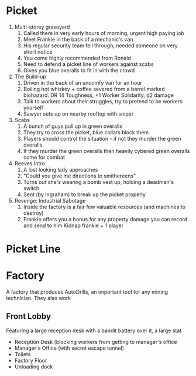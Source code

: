 # Picket
1. Multi-storey graveyard
	1. Called there in very early hours of morning, urgent high paying job
	2. Meet Frankie in the back of a mechanic's van
	3. His regular security team fell through, needed someone on very short notice
	4. You come highly recommended from Ronald
	5. Need to defend a picket line of workers against scabs
	6. Gives you blue overalls to fit in with the crowd
2. The Build-up
	1. Driven in the back of an uncomfy van for an hour
	2. Boiling hot whiskey + coffee severed from a barrel marked biohazard. DR 14 Toughness, +1 Worker Solidarity, d2 damage
	3. Talk to workers about their struggles, try to pretend to be workers yourself 
	4. Sawyer sets up on nearby rooftop with sniper
3. Scabs
	1. A bunch of guys pull up in green overalls
	2. They try to cross the picket, blue collars block them
	3. Players should control the situation - if not they murder the green overalls
	4. If they murder the green overalls then heavily cybered green overalls come for combat 
4. Reeves Intro
	1. A lost looking lady approaches
	2. "Could you give me directions to smithereens"
	3. Turns out she's wearing a bomb vest up, holding a deadman's switch
	4. Sent (by Ingraham) to break up the picket properly
5. Revenge: Industrial Sabotage
	1. Inside the factory is a fair few valuable resources (and machines to destroy)
	2. Frankie offers you a bonus for any property damage you can record and send to him
Kidnap frankie + 1 player

# Picket Line


# Factory
A factory that produces AutoDrills, an important tool for any mining technician. They also work
## Front Lobby
Featuring a large reception desk with a bandit battery over it, a large stat
- Reception Desk (blocking workers from getting to manager's office
- Manager's Office (with secret escape tunnel)
- Toilets
- Factory Floor
- Unloading dock
<!--stackedit_data:
eyJoaXN0b3J5IjpbLTg3NTU4MjE0OCwtMTc5NTc2OTEzMywxNz
M2NTEyODQwLC03ODAwOTQzNiwzMjMwNTE5NzgsLTE4OTc1Nzc5
OTksLTQwOTc3MTE4NCwtMTMwNzYyNzQyOSwtMTIxNDU3NzE1Mi
wtNzc3OTI0MTE5LC0yMDkyNTM5NzkzLC0xNjc2OTg0Njg0LC0x
MjczNTc5ODc3LC0xMjA5NzA4MjU5LDE4NTkzNzc2NCw4MDE2MT
A2MzAsLTE3ODQwNDAwMiwxMzQyOTQ4MTQ0LC0yMDg4NzQ2NjEy
LDczMDk5ODExNl19
-->